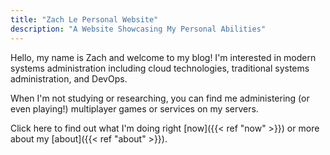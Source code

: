 ```yaml
---
title: "Zach Le Personal Website"
description: "A Website Showcasing My Personal Abilities"
---
```

Hello, my name is Zach and welcome to my blog!
I'm interested in modern systems administration including cloud technologies, traditional systems administration, and DevOps.

When I'm not studying or researching, you can find me administering (or even playing!) multiplayer games or services on my servers.

Click here to find out what I'm doing right [now]({{< ref "now" >}}) or more about my [about]({{< ref "about" >}}).

